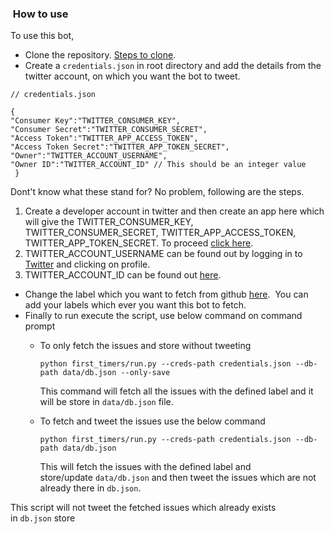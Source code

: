 ###  How to use

To use this bot,

- Clone the repository. [Steps to clone](https://git-scm.com/book/en/v2/Git-Basics-Getting-a-Git-Repository).
- Create a `credentials.json` in root directory and add the details from the twitter account, on which you want the bot to tweet.

```
// credentials.json

{ 
"Consumer Key":"TWITTER_CONSUMER_KEY", 
"Consumer Secret":"TWITTER_CONSUMER_SECRET",
"Access Token":"TWITTER_APP_ACCESS_TOKEN", 
"Access Token Secret":"TWITTER_APP_TOKEN_SECRET", 
"Owner":"TWITTER_ACCOUNT_USERNAME", 
"Owner ID":"TWITTER_ACCOUNT_ID" // This should be an integer value 
 }
 ```

Dont't know what these stand for? No problem, following are the steps. 

1. Create a developer account in twitter and then create an app here which will give the TWITTER_CONSUMER_KEY, TWITTER_CONSUMER_SECRET, TWITTER_APP_ACCESS_TOKEN, TWITTER_APP_TOKEN_SECRET. To proceed [click here](https://developer.twitter.com/en/apps).
2. TWITTER_ACCOUNT_USERNAME can be found out by logging in to [Twitter](https://twitter.com) and clicking on profile.   
3. TWITTER_ACCOUNT_ID can be found out [here](http://gettwitterid.com/).

- Change the label which you want to fetch from github [here](https://github.com/arshadkazmi42/first-issues/blob/master/first_timers/first_timers.py#L11).  You can add your labels which ever you want this bot to fetch.
- Finally to run execute the script, use below command on command prompt
    - To only fetch the issues and store without tweeting

      ```
      python first_timers/run.py --creds-path credentials.json --db-path data/db.json --only-save
      ```
      
      This command will fetch all the issues with the defined label and it will be store in `data/db.json` file. 
    
    - To fetch and tweet the issues use the below command

        ``` 
        python first_timers/run.py --creds-path credentials.json --db-path data/db.json
        ```
        This will fetch the issues with the defined label and store/update `data/db.json` and then tweet the issues which are not       already there in `db.json`.

This script will not tweet the fetched issues which already exists in `db.json` store
